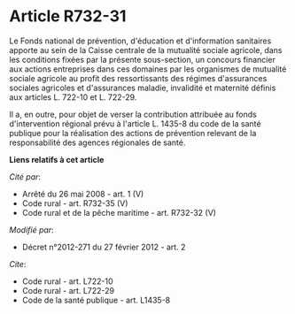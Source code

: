 # Article R732-31

Le Fonds national de prévention, d'éducation et d'information sanitaires apporte au sein de la Caisse centrale de la
mutualité sociale agricole, dans les conditions fixées par la présente sous-section, un concours financier aux actions
entreprises dans ces domaines par les organismes de mutualité sociale agricole au profit des ressortissants des régimes
d'assurances sociales agricoles et d'assurances maladie, invalidité et maternité définis aux articles L. 722-10 et L.
722-29. 

Il a, en outre, pour objet de verser la contribution attribuée au fonds d'intervention régional prévu à l'article L. 1435-8
du code de la santé publique pour la réalisation des actions de prévention relevant de la responsabilité des agences
régionales de santé.

**Liens relatifs à cet article**

_Cité par_:

  - Arrêté du 26 mai 2008 - art. 1 (V)
  - Code rural - art. R732-35 (V)
  - Code rural et de la pêche maritime - art. R732-32 (V)

_Modifié par_:

  - Décret n°2012-271 du 27 février 2012 - art. 2

_Cite_:

  - Code rural - art. L722-10
  - Code rural - art. L722-29
  - Code de la santé publique - art. L1435-8
